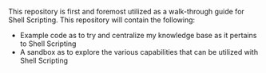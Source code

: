 This repository is first and foremost utilized as a walk-through guide for Shell Scripting. This repository will contain the following:
* Example code as to try and centralize my knowledge base as it pertains to Shell Scripting
* A sandbox as to explore the various capabilities that can be utilized with Shell Scripting
